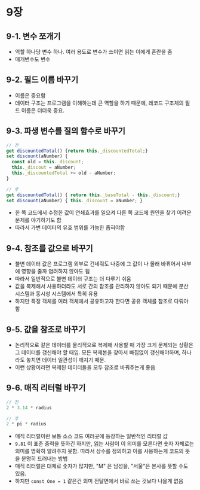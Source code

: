 # 9장

## 9-1. 변수 쪼개기

- 역할 하나당 변수 하나. 여러 용도로 변수가 쓰이면 읽는 이에게 혼란을 줌
- 매개변수도 변수

## 9-2. 필드 이름 바꾸기

- 이름은 중요함
- 데이터 구조는 프로그램을 이해하는데 큰 역할을 하기 때문에, 레코드 구조체의 필드 이름은 더더욱 중요. 

## 9-3. 파생 변수를 질의 함수로 바꾸기

```javascript
// 전
get discountedTotal() {return this._discountedTotal;}
set discount(aNumber) {
  const old = this._discount;
  this._discout = aNumber;
  this._discountedTotal += old - aNumber;
}

// 후
get discountedTotal() { return this._baseTotal - this._discount;}
set discount(aNumber) { this._discount = aNumber; }
```

- 한 쪽 코드에서 수정한 값이 연쇄효과를 일으켜 다른 쪽 코드에 원인을 찾기 어려운 문제를 야기하기도 함 
- 따라서 가변 데이터의 유효 범위를 가능한 좁혀야함

## 9-4. 참조를 값으로 바꾸기

- 불변 데이터 값은 프로그램 외부로 건네줘도 나중에 그 값이 나 몰래 바뀌어서 내부에 영향을 줄까 염려하지 않아도 됨
- 따라서 일반적으로 불변 데이터 구조는 더 다루기 쉬움
- 값을 복제해서 사용하더라도 서로 간의 참조를 관리하지 않아도 되기 때문에 분산 시스템과 동시성 시스템에서 특히 유용
- 하지만 특정 객체를 여러 객체에서 공유하고자 한다면 공유 객체를 참조로 다뤄야 함

## 9-5. 값을 참조로 바꾸기

- 논리적으로 같은 데이터를 물리적으로 복제해 사용할 때 가장 크게 문제되는 상황은 그 데이터를 갱신해야 할 때임. 모든 복제본을 찾아서 빠짐없이 갱신해야하며, 하나라도 놓치면 데이터 일관성이 깨지기 때문.
- 이런 상황이라면 복제된 데이터들을 모두 참조로 바꿔주는게 좋음

## 9-6. 매직 리터럴 바꾸기

```javascript
// 전
2 * 3.14 * radius

// 후
2 * pi * radius
```

- 매직 리터럴이란 보통 소스 코드 여러곳에 등장하는 일반적인 리터럴 값
- `9.81` 이 표준 중력을 뜻하긴 하지만, 읽는 사람이 이 의미를 모른다면 숫자 자체로는 의미를 명확히 알려주지 못함. 따라서 상수를 정의하고 이를 사용하는게 코드의 뜻을 분명히 드러내는 방법
- 매직 리터럴은 대체로 숫자가 많지만, "M" 은 남성을, "서울"은 본사를 뜻할 수도 있음.
- 하지만 `const One = 1` 같은건 의미 전달면에서 바로 쓰는 것보다 나을게 없음

